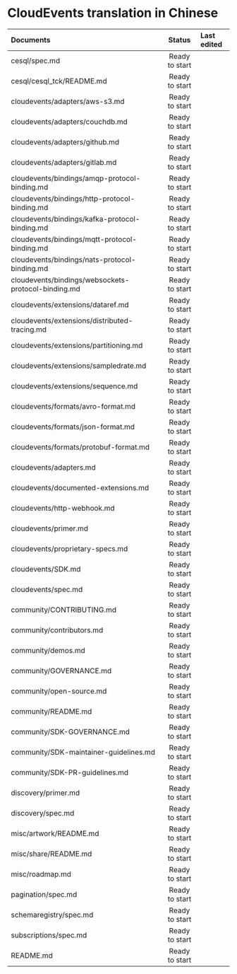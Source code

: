 # CloudEvents translation in Chinese

| Documents   |   Status     |  Last edited |   
| :---------  | :---------: | :---------   |
| cesql/spec.md |   Ready to start   |       |
| cesql/cesql_tck/README.md |   Ready to start   |       |
| cloudevents/adapters/aws-s3.md |   Ready to start   |       |
| cloudevents/adapters/couchdb.md |   Ready to start   |       |
| cloudevents/adapters/github.md |   Ready to start   |       |
| cloudevents/adapters/gitlab.md |   Ready to start   |       |
| cloudevents/bindings/amqp-protocol-binding.md |   Ready to start   |       |
| cloudevents/bindings/http-protocol-binding.md |   Ready to start   |       |
| cloudevents/bindings/kafka-protocol-binding.md |   Ready to start   |       |
| cloudevents/bindings/mqtt-protocol-binding.md |   Ready to start   |       |
| cloudevents/bindings/nats-protocol-binding.md |   Ready to start   |       |
| cloudevents/bindings/websockets-protocol-binding.md |   Ready to start   |       |
| cloudevents/extensions/dataref.md |   Ready to start   |       |
| cloudevents/extensions/distributed-tracing.md |   Ready to start   |       |
| cloudevents/extensions/partitioning.md |   Ready to start   |       |
| cloudevents/extensions/sampledrate.md |   Ready to start   |       |
| cloudevents/extensions/sequence.md |   Ready to start   |       |
| cloudevents/formats/avro-format.md |   Ready to start   |       |
| cloudevents/formats/json-format.md |   Ready to start   |       |
| cloudevents/formats/protobuf-format.md |   Ready to start   |       |
| cloudevents/adapters.md |   Ready to start   |       |
| cloudevents/documented-extensions.md |   Ready to start   |       |
| cloudevents/http-webhook.md |   Ready to start   |       |
| cloudevents/primer.md |   Ready to start   |       |
| cloudevents/proprietary-specs.md |   Ready to start   |       |
| cloudevents/SDK.md |   Ready to start   |       |
| cloudevents/spec.md |   Ready to start   |       |
| community/CONTRIBUTING.md |   Ready to start   |       |
| community/contributors.md |   Ready to start   |       |
| community/demos.md |   Ready to start   |       |
| community/GOVERNANCE.md |   Ready to start   |       |
| community/open-source.md |   Ready to start   |       |
| community/README.md |   Ready to start   |       |
| community/SDK-GOVERNANCE.md |   Ready to start   |       |
| community/SDK-maintainer-guidelines.md |   Ready to start   |       |
| community/SDK-PR-guidelines.md |   Ready to start   |       |
| discovery/primer.md |   Ready to start   |       |
| discovery/spec.md |   Ready to start   |       |
| misc/artwork/README.md |   Ready to start   |       |
| misc/share/README.md |   Ready to start   |       |
| misc/roadmap.md |   Ready to start   |       |
| pagination/spec.md |   Ready to start   |       |
| schemaregistry/spec.md |   Ready to start   |       |
| subscriptions/spec.md |   Ready to start   |       |
| README.md |   Ready to start   |       |